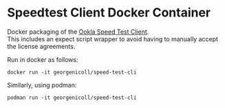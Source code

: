 # Speedtest Client Docker Container

Docker packaging of the [Ookla Speed Test Client](https://www.speedtest.net/apps/cli).  
This includes an expect script wrapper to avoid having to manually accept the license agreements.

Run in docker as follows:

    docker run -it georgenicoll/speed-test-cli

Similarly, using podman:

    podman run -it georgenicoll/speed-test-cli

